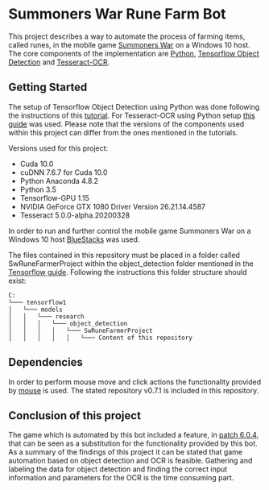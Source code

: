 # Summoners War Rune Farm Bot
This project describes a way to automate the process of farming items, called runes, in the mobile game 
[Summoners War][1] on a Windows 10 host. The core components of the implementation are [Python][2], 
[Tensorflow Object Detection][3] and [Tesseract-OCR][4].

## Getting Started
The setup of Tensorflow Object Detection using Python was done following the instructions of this [tutorial][5]. 
For Tesseract-OCR using Python setup [this guide][6] was used. Please note that the versions of the components used 
within this project can differ from the ones mentioned in the tutorials. 
 
 Versions used for this project:
- Cuda 10.0
- cuDNN 7.6.7 for Cuda 10.0
- Python Anaconda 4.8.2
- Python 3.5
- Tensorflow-GPU 1.15
- NVIDIA GeForce GTX 1080 Driver Version 26.21.14.4587
- Tesseract 5.0.0-alpha.20200328

In order to run and further control the mobile game Summoners War on a Windows 10 host [BlueStacks][7] was used.

The files contained in this repository must be placed in a folder called SwRuneFarmerProject within the 
object_detection folder mentioned in the [Tensorflow guide][5]. Following the instructions this folder structure should 
exist: 

```
C:
└─── tensorflow1
│   └─── models
│   │   └─── research
│   │   │   └─── object_detection
│   │   │   │   └─── SwRuneFarmerProject
│   │   │   │   │   └─── Content of this repository
```
## Dependencies
In order to perform mouse move and click actions the functionality provided by [mouse][8] is used. The stated repository v0.7.1 is included in this repository.

## Conclusion of this project
The game which is automated by this bot included a feature, in [patch 6.0.4][9], that can be seen as a substitution for the functionality provided by this bot.
As a summary of the findings of this project it can be stated that game automation based on object detection and OCR is feasible. Gathering and labeling the data for object detection and finding the correct input information and parameters for the OCR is the time consuming part.

[1]: https://summonerswar.com/
[2]: https://www.python.org/
[3]: https://github.com/tensorflow/models/tree/master/research/object_detection
[4]: https://github.com/tesseract-ocr/tesseract
[5]: https://github.com/EdjeElectronics/TensorFlow-Object-Detection-API-Tutorial-Train-Multiple-Objects-Windows-10
[6]: https://nanonets.com/blog/ocr-with-tesseract/
[7]: https://www.bluestacks.com/de/index.html
[8]: https://github.com/boppreh/mouse
[9]: https://withhive.com/notice/39124
